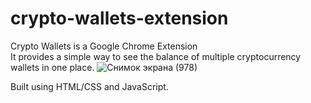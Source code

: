 # crypto-wallets-extension
Crypto Wallets is a Google Chrome Extension <br />
It provides a simple way to see the balance of multiple cryptocurrency wallets in one place.
![Снимок экрана (978)](https://user-images.githubusercontent.com/40773987/152184957-5c4029cd-e4cf-4631-a1ac-c667f2b24d10.png)

Built using HTML/CSS and JavaScript.
